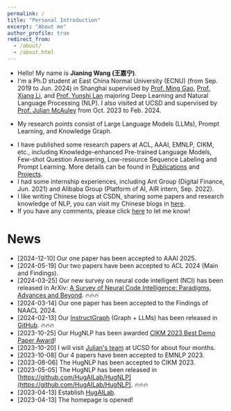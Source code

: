 ```yaml
---
permalink: /
title: "Personal Introduction"
excerpt: "About me"
author_profile: true
redirect_from: 
  - /about/
  - /about.html
---
```


- Hello! My name is **Jianing Wang (王嘉宁)**.
- I'm a Ph.D student at East China Normal University (ECNU) (from Sep. 2019 to Jun. 2024) in Shanghai supervised by [Prof. Ming Gao](http://dase.ecnu.edu.cn/mgao/), [Prof. Xiang Li](https://lixiang3776.github.io/), and [Prof. Yunshi Lan](https://scholar.google.com/citations?hl=en&user=Q0F92XIAAAAJ) majoring Deep Learning and Natural Language Processing (NLP). I also visited at UCSD and supervised by [Prof. Julian McAuley](https://cseweb.ucsd.edu//~jmcauley/#) from Oct. 2023 to Feb. 2024.
<!-- - I'm the founder of [HugAILab](https://github.com/HugAILab), which is the open organization for AI researching and application. -->
- My research points consist of Large Language Models (LLMs), Prompt Learning, and Knowledge Graph.
<!-- - Now, I am now doing research on Prompt-based Learning and focusing on low-resource scenarios, cooperating with [Alibaba Group PAI](https://www.aliyun.com/) and [Alibaba DAMO Academy for Discovery](https://damo.alibaba.com/) from Mar. 2021 to Oct. 2022.  -->
- I have published some research papers at ACL, AAAI, EMNLP, CIKM, etc., including Knowledge-enhanced Pre-trained Language Models, Few-shot Question Answering, Low-resource Sequence Labeling and Prompt Learning. More details can be found in [Publications](https://wjn1996.github.io/publications/) and [Projects](https://wjn1996.github.io/projects/).
- I had some internship experiences, including Ant Group (Digital Finance, Jun. 2021) and Alibaba Group (Platform of AI, AIR intern, Sep. 2022).
- I like writing Chinese blogs at CSDN, sharing some papers and research knowledge of NLP, you can visit my Chinese blogs in [here](https://wjn1996.blog.csdn.net/).
- If you have any comments, please click [here](https://github.com/wjn1996/wjn1996/issues) to let me know!

News
======

* [2024-12-10] Our one paper has been accepted to AAAI 2025.
* [2024-05-19] Our two papers have been accepted to ACL 2024 (Main and Findings).
* [2024-03-25] Our new survey on neural code intelligent (NCI) has been released in ArXiv: [A Survey of Neural Code Intelligence: Paradigms, Advances and Beyond](https://arxiv.org/abs/2403.14734). 🔥🔥🔥
* [2024-03-14] Our one paper has been accepted to the Findings of NAACL 2024.
* [2024-02-13] Our [InstructGraph](https://arxiv.org/pdf/2402.08785.pdf) (Graph + LLMs) has been released in [GitHub](https://github.com/wjn1996/InstructGraph). 🔥🔥🔥
* [2023-10-25] Our HugNLP has been awarded [CIKM 2023 Best Demo Paper Award](https://uobevents.eventsair.com/cikm2023/demos)!
* [2023-10-20] I will visit [Julian's team](https://cseweb.ucsd.edu//~jmcauley/#) at UCSD for about four months.
* [2023-10-08] Our 4 papers have been accepted to EMNLP 2023.
* [2023-08-06] The HugNLP has been accepted to CIKM 2023.
* [2023-05-05] The HugNLP has been released in [https://github.com/HugAILab/HugNLP](https://github.com/HugAILab/HugNLP). 🔥🔥🔥
* [2023-04-13] Establish [HugAILab](https://github.com/HugAILab).
* [2023-04-13] The homepage is opened!